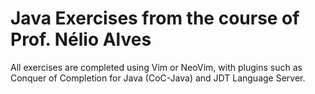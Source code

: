 # Java Exercises from the course of Prof. Nélio Alves

All exercises are completed using Vim or NeoVim, with plugins such as Conquer of Completion for Java (CoC-Java) and JDT Language Server. 
